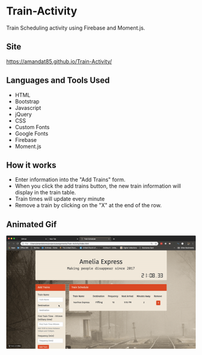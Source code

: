 # Train-Activity
Train Scheduling activity using Firebase and Moment.js.

## Site
https://amandat85.github.io/Train-Activity/

## Languages and Tools Used
* HTML
* Bootstrap
* Javascript
* jQuery
* CSS
* Custom Fonts
* Google Fonts
* Firebase
* Moment.js

## How it works
* Enter information into the "Add Trains" form.
* When you click the add trains button, the new train information will display in the train table.
* Train times will update every minute
* Remove a train by clicking on the "X" at the end of the row.

## Animated Gif
![Train-Activity Demo](train-activity.gif)
